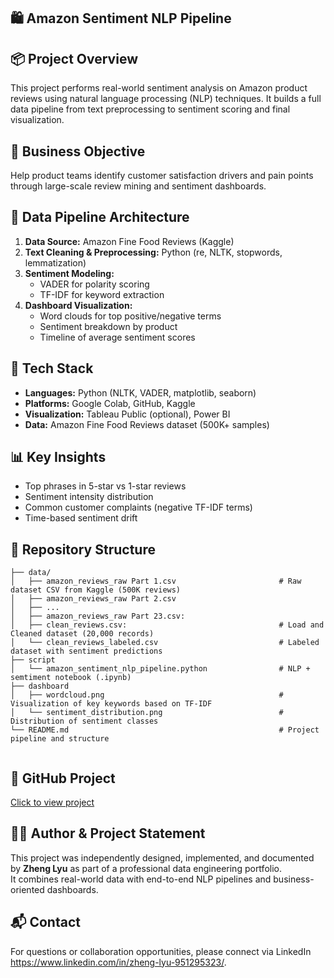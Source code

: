 ## 🛍️ Amazon Sentiment NLP Pipeline

## 📦 Project Overview
This project performs real-world sentiment analysis on Amazon product reviews using natural language processing (NLP) techniques. It builds a full data pipeline from text preprocessing to sentiment scoring and final visualization.

## 🎯 Business Objective
Help product teams identify customer satisfaction drivers and pain points through large-scale review mining and sentiment dashboards.

## 🧱 Data Pipeline Architecture
1. **Data Source:** Amazon Fine Food Reviews (Kaggle)
2. **Text Cleaning & Preprocessing:** Python (re, NLTK, stopwords, lemmatization)
3. **Sentiment Modeling:**
   - VADER for polarity scoring
   - TF-IDF for keyword extraction
4. **Dashboard Visualization:**
   - Word clouds for top positive/negative terms
   - Sentiment breakdown by product
   - Timeline of average sentiment scores

## 🧰 Tech Stack
- **Languages:** Python (NLTK, VADER, matplotlib, seaborn)
- **Platforms:** Google Colab, GitHub, Kaggle
- **Visualization:** Tableau Public (optional), Power BI
- **Data:** Amazon Fine Food Reviews dataset (500K+ samples)

## 📊 Key Insights
- Top phrases in 5-star vs 1-star reviews
- Sentiment intensity distribution
- Common customer complaints (negative TF-IDF terms)
- Time-based sentiment drift

## 📁 Repository Structure

```
├── data/
│   ├── amazon_reviews_raw Part 1.csv                       # Raw dataset CSV from Kaggle (500K reviews)
│   ├── amazon_reviews_raw Part 2.csv                        
│   ├── ...                         
│   ├── amazon_reviews_raw Part 23.csv:                         
│   ├── clean_reviews.csv:                                  # Load and Cleaned dataset (20,000 records)
│   └── clean_reviews_labeled.csv                           # Labeled dataset with sentiment predictions
├── script
│   └── amazon_sentiment_nlp_pipeline.python                # NLP + semtiment notebook (.ipynb)
├── dashboard
│   ├── wordcloud.png                                       # Visualization of key keywords based on TF-IDF
│   └── sentiment_distribution.png                          # Distribution of sentiment classes
└── README.md                                               # Project pipeline and structure
 
```

## 🔗 GitHub Project
[Click to view project](https://github.com/ZhengLyu-Data/Lvzheng-Wuhan-Data/tree/main/05_amazon_sentiment_nlp_pipeline)

## 🧑‍💻 Author & Project Statement
This project was independently designed, implemented, and documented by **Zheng Lyu** as part of a professional data engineering portfolio.  
It combines real-world data with end-to-end NLP pipelines and business-oriented dashboards.

## 📬 Contact
For questions or collaboration opportunities, please connect via LinkedIn https://www.linkedin.com/in/zheng-lyu-951295323/.
